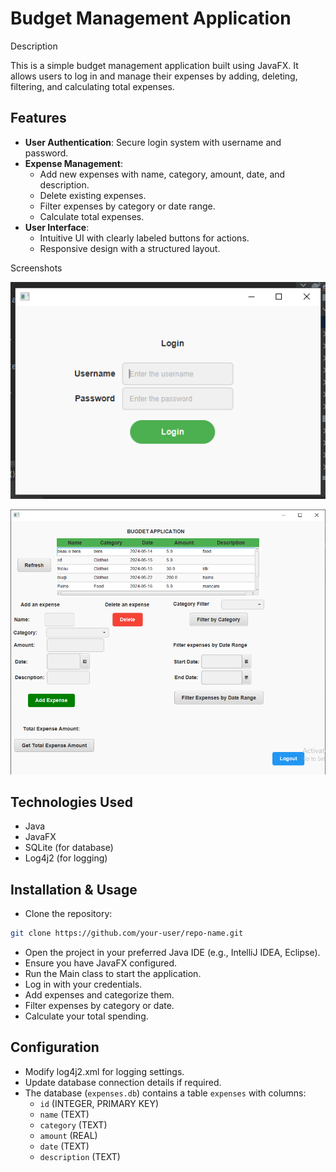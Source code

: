 # Budget Management Application

Description

This is a simple budget management application built using JavaFX. It allows users to log in and manage their expenses by adding, deleting, filtering, and calculating total expenses.

## Features

- **User Authentication**: Secure login system with username and password.
- **Expense Management**:
  - Add new expenses with name, category, amount, date, and description.
  - Delete existing expenses.
  - Filter expenses by category or date range.
  - Calculate total expenses.
- **User Interface**:
  - Intuitive UI with clearly labeled buttons for actions.
  - Responsive design with a structured layout.

Screenshots

![Login Window](images/loginview.png)


![Main Window](images/mainview.png)



## Technologies Used

- Java
- JavaFX
- SQLite (for database)
- Log4j2 (for logging)

## Installation & Usage

- Clone the repository:
```bash
git clone https://github.com/your-user/repo-name.git
```

- Open the project in your preferred Java IDE (e.g., IntelliJ IDEA, Eclipse).
- Ensure you have JavaFX configured.
- Run the Main class to start the application.
- Log in with your credentials.
- Add expenses and categorize them.
- Filter expenses by category or date.
- Calculate your total spending.

## Configuration

- Modify log4j2.xml for logging settings.
- Update database connection details if required.
- The database (`expenses.db`) contains a table `expenses` with columns:
  - `id` (INTEGER, PRIMARY KEY)
  - `name` (TEXT)
  - `category` (TEXT)
  - `amount` (REAL)
  - `date` (TEXT)
  - `description` (TEXT)



